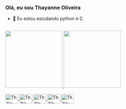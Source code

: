 ### Olá, eu sou Thayanne Oliveira

- 🌱 Eu estou estudando python e C

##
<div>
  <a href="https://github.com/ThaayOliveira">
  <img height=180em src="https://github-readme-stats.vercel.app/api?username=ThaayOliveira&show_icons=true&theme=dark&include_all_commits=true&count_private=true"/>
  <img height=180em src="https://github-readme-stats.vercel.api/top-langs/?username=ThaayOliveira&layout=compact&langs_count=16&theme=dracula">
</div>

<div style="display: inline_block"><br>
  <img align="center" alt="Thay-HTML" height="30" width="40" src="https://cdn.jsdelivr.net/gh/devicons/devicon/icons/html5/html5-original.svg" />
  <img align="center" alt="Thay-CSS" height="30" width="40"  src="https://cdn.jsdelivr.net/gh/devicons/devicon/icons/css3/css3-original.svg" />
  <img align="center" alt="Thay-JS" height="30" width="40"   src="https://cdn.jsdelivr.net/gh/devicons/devicon/icons/javascript/javascript-plain.svg" />
  <img align="center" alt="Thay-PHP" height="30" width="40"  src="https://cdn.jsdelivr.net/gh/devicons/devicon/icons/php/php-original.svg" />  
  <img align="center" alt="Thay-JS" height="30" width="40"   src="https://cdn.jsdelivr.net/gh/devicons/devicon/icons/python/python-original.svg" />
          
  ##
          

